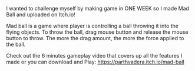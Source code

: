I wanted to challenge myself by making game in ONE WEEK so I made Mad Ball and uploaded on Itch.io!

Mad ball is a game where player is controlling a ball throwing it into the flying objects. To throw the ball, drag mouse button and release the mouse button to throw.
The more the drag amount, the more the force applied to the ball.

Check out the 6 minutes gameplay video that covers up all the features I made or you can download and Play:  https://parthvadera.itch.io/mad-ball
